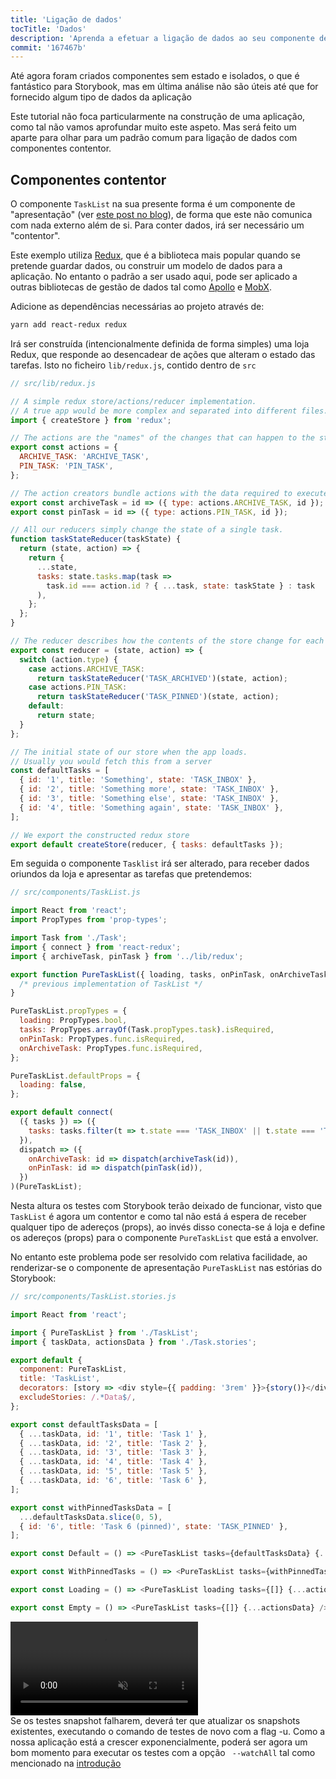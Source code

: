 ```yaml
---
title: 'Ligação de dados'
tocTitle: 'Dados'
description: 'Aprenda a efetuar a ligação de dados ao seu componente de interface de utilizador'
commit: '167467b'
---
```


Até agora foram criados componentes sem estado e isolados, o que é fantástico para Storybook, mas em última análise não são úteis até que for fornecido algum tipo de dados da aplicação

Este tutorial não foca particularmente na construção de uma aplicação, como tal não vamos aprofundar muito este aspeto. Mas será feito um aparte para olhar para um padrão comum para ligação de dados com componentes contentor.

## Componentes contentor

O componente `TaskList` na sua presente forma é um componente de "apresentação" (ver [este post no blog](https://medium.com/@dan_abramov/smart-and-dumb-components-7ca2f9a7c7d0)), de forma que este não comunica com nada externo além de si.
Para conter dados, irá ser necessário um "contentor".

Este exemplo utiliza [Redux](https://redux.js.org/), que é a biblioteca mais popular quando se pretende guardar dados, ou construir um modelo de dados para a aplicação.
No entanto o padrão a ser usado aqui, pode ser aplicado a outras bibliotecas de gestão de dados tal como [Apollo](https://www.apollographql.com/client/) e [MobX](https://mobx.js.org/).

Adicione as dependências necessárias ao projeto através de:

```bash
yarn add react-redux redux
```

Irá ser construída (intencionalmente definida de forma simples) uma loja Redux, que responde ao desencadear de ações que alteram o estado das tarefas. Isto no ficheiro `lib/redux.js`, contido dentro de `src`

```javascript
// src/lib/redux.js

// A simple redux store/actions/reducer implementation.
// A true app would be more complex and separated into different files.
import { createStore } from 'redux';

// The actions are the "names" of the changes that can happen to the store
export const actions = {
  ARCHIVE_TASK: 'ARCHIVE_TASK',
  PIN_TASK: 'PIN_TASK',
};

// The action creators bundle actions with the data required to execute them
export const archiveTask = id => ({ type: actions.ARCHIVE_TASK, id });
export const pinTask = id => ({ type: actions.PIN_TASK, id });

// All our reducers simply change the state of a single task.
function taskStateReducer(taskState) {
  return (state, action) => {
    return {
      ...state,
      tasks: state.tasks.map(task =>
        task.id === action.id ? { ...task, state: taskState } : task
      ),
    };
  };
}

// The reducer describes how the contents of the store change for each action
export const reducer = (state, action) => {
  switch (action.type) {
    case actions.ARCHIVE_TASK:
      return taskStateReducer('TASK_ARCHIVED')(state, action);
    case actions.PIN_TASK:
      return taskStateReducer('TASK_PINNED')(state, action);
    default:
      return state;
  }
};

// The initial state of our store when the app loads.
// Usually you would fetch this from a server
const defaultTasks = [
  { id: '1', title: 'Something', state: 'TASK_INBOX' },
  { id: '2', title: 'Something more', state: 'TASK_INBOX' },
  { id: '3', title: 'Something else', state: 'TASK_INBOX' },
  { id: '4', title: 'Something again', state: 'TASK_INBOX' },
];

// We export the constructed redux store
export default createStore(reducer, { tasks: defaultTasks });
```

Em seguida o componente `Tasklist` irá ser alterado, para receber dados oriundos da loja e apresentar as tarefas que pretendemos:

```javascript
// src/components/TaskList.js

import React from 'react';
import PropTypes from 'prop-types';

import Task from './Task';
import { connect } from 'react-redux';
import { archiveTask, pinTask } from '../lib/redux';

export function PureTaskList({ loading, tasks, onPinTask, onArchiveTask }) {
  /* previous implementation of TaskList */
}

PureTaskList.propTypes = {
  loading: PropTypes.bool,
  tasks: PropTypes.arrayOf(Task.propTypes.task).isRequired,
  onPinTask: PropTypes.func.isRequired,
  onArchiveTask: PropTypes.func.isRequired,
};

PureTaskList.defaultProps = {
  loading: false,
};

export default connect(
  ({ tasks }) => ({
    tasks: tasks.filter(t => t.state === 'TASK_INBOX' || t.state === 'TASK_PINNED'),
  }),
  dispatch => ({
    onArchiveTask: id => dispatch(archiveTask(id)),
    onPinTask: id => dispatch(pinTask(id)),
  })
)(PureTaskList);
```

Nesta altura os testes com Storybook terão deixado de funcionar, visto que `TaskList` é agora um contentor e como tal não está á espera de receber qualquer tipo de adereços (props), ao invés disso conecta-se á loja e define os adereços (props) para o componente `PureTaskList` que está a envolver.

No entanto este problema pode ser resolvido com relativa facilidade, ao renderizar-se o componente de apresentação `PureTaskList` nas estórias do Storybook:

```javascript
// src/components/TaskList.stories.js

import React from 'react';

import { PureTaskList } from './TaskList';
import { taskData, actionsData } from './Task.stories';

export default {
  component: PureTaskList,
  title: 'TaskList',
  decorators: [story => <div style={{ padding: '3rem' }}>{story()}</div>],
  excludeStories: /.*Data$/,
};

export const defaultTasksData = [
  { ...taskData, id: '1', title: 'Task 1' },
  { ...taskData, id: '2', title: 'Task 2' },
  { ...taskData, id: '3', title: 'Task 3' },
  { ...taskData, id: '4', title: 'Task 4' },
  { ...taskData, id: '5', title: 'Task 5' },
  { ...taskData, id: '6', title: 'Task 6' },
];

export const withPinnedTasksData = [
  ...defaultTasksData.slice(0, 5),
  { id: '6', title: 'Task 6 (pinned)', state: 'TASK_PINNED' },
];

export const Default = () => <PureTaskList tasks={defaultTasksData} {...actionsData} />;

export const WithPinnedTasks = () => <PureTaskList tasks={withPinnedTasksData} {...actionsData} />;

export const Loading = () => <PureTaskList loading tasks={[]} {...actionsData} />;

export const Empty = () => <PureTaskList tasks={[]} {...actionsData} />;
```

<video autoPlay muted playsInline loop>
  <source
    src="/intro-to-storybook/finished-tasklist-states.mp4"
    type="video/mp4"
  />
</video>

<div class="aside">
Se os testes snapshot falharem, deverá ter que atualizar os snapshots existentes, executando o comando de testes de novo com a flag -u. Como a nossa aplicação está a crescer exponencialmente, poderá ser agora um bom momento para executar os testes com a opção <code> --watchAll</code> tal como mencionado na <a href="/intro-to-storybook/react/pt/get-started">introdução</a>
</div>
